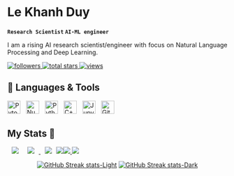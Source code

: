 # Le Khanh Duy



**`Research Scientist` `AI-ML engineer`**

<p style="text-align: justify;text-justify: inter-word;">
I am a rising AI research scientist/engineer with focus on Natural Language Processing and Deep Learning.
</p>
<p align="left">

<a href="https://github.com/duyvt6663?tab=followers">
  <img alt="followers" title="Follow me on Github" src="https://custom-icon-badges.demolab.com/github/followers/duyvt6663?color=236ad3&labelColor=1155ba&style=for-the-badge&logo=person-add&label=Followers&logoColor=white"/>
</a>
<a href="https://github.com/duyvt6663?tab=repositories&sort=stargazers">
  <img alt="total stars" title="Total stars on GitHub" src="https://custom-icon-badges.demolab.com/github/stars/duyvt6663?color=55960c&style=for-the-badge&labelColor=488207&logo=star"/>
</a>
<a href="https://github.com/duyvt6663">
  <img alt="views" title="Profile Views" src="https://komarev.com/ghpvc/?username=duyvt6663&style=for-the-badge">
</a>

</p>

## 🧰 Languages & Tools


<img align="left" alt="Pytorch" width="30px" style="padding-right:10px;" src="https://cdn.jsdelivr.net/gh/devicons/devicon@latest/icons/pytorch/pytorch-original.svg" />          
<img align="left" alt="Numpy" width="30px" style="padding-right:10px;" src="https://cdn.jsdelivr.net/gh/devicons/devicon@latest/icons/numpy/numpy-original.svg" />
<img align="left" alt="Python" width="30px" style="padding-right:10px;" src="https://cdn.jsdelivr.net/gh/devicons/devicon/icons/python/python-original.svg" />
<img align="left" alt="C++" width="30px" style="padding-right:10px;" src="https://cdn.jsdelivr.net/gh/devicons/devicon/icons/cplusplus/cplusplus-original.svg" />
<img align="left" alt="Jupyter" width="30px" style="padding-right:10px;" src="https://cdn.jsdelivr.net/gh/devicons/devicon@latest/icons/jupyter/jupyter-original.svg" />
<img align="left" alt="Git" width="30px" style="padding-right:10px;" src="https://cdn.jsdelivr.net/gh/devicons/devicon/icons/git/git-original.svg" />
<br /><br />

## My Stats 🦖

<div align="center" style="display: flex; flex-direction: row;">

<!-- GitHub Stats -->
<a href="https://github.com/anuraghazra/github-readme-stats#gh-dark-mode-only">
    <img src="https://github-readme-stats.vercel.app/api?username=duyvt6663&include_all_commits=true&number_format=short&show_icons=true&rank_icon=github&theme=radical#gh-dark-mode-only" hspace="10">
</a>
<a href="https://github.com/anuraghazra/github-readme-stats#gh-light-mode-only">
    <img src="https://github-readme-stats.vercel.app/api?username=duyvt6663&include_all_commits=trues&number_format=short&show_icons=true&rank_icon=github&theme=transparent#gh-light-mode-only" hspace="10">
    <img src="https://github-readme-stats.vercel.app/api?username=duyvt6663&include_all_commits=trues&number_format=short&show_icons=true&rank_icon=github&theme=transparent#gh-light-mode-only" hspace="10">
</a>

<!-- Languages Card -->
<a href="https://github.com/anuraghazra/github-readme-stats#gh-dark-mode-only">
  <img src="https://github-readme-stats.vercel.app/api/top-langs/?username=duyvt6663&size_weight=0.1&count_weight=.9&langs_count=8&layout=compact&theme=radical#gh-dark-mode-only">
</a>
<a href="https://github.com/anuraghazra/github-readme-stats#gh-light-mode-only">
  <img src="https://github-readme-stats.vercel.app/api/top-langs/?username=duyvt6663&size_weight=0.1&count_weight=.9&langs_count=8&layout=compact&theme=transparent#gh-light-mode-only">
  <img src="https://github-readme-stats.vercel.app/api/top-langs/?username=duyvt6663&size_weight=0.1&count_weight=.9&langs_count=8&layout=compact&theme=transparent#gh-light-mode-only">
</a>

</div>

<p>
<div align="center">

<!-- GitHub Streak -->

[![GitHub Streak stats-Light](https://github-readme-streak-stats.herokuapp.com/?user=duyvt6663&theme=transparent#gh-light-mode-only)](https://git.io/streak-stats#gh-light-mode-only)
[![GitHub Streak stats-Dark](https://github-readme-streak-stats.herokuapp.com/?user=duyvt6663&theme=radical#gh-dark-mode-only)](https://git.io/streak-stats#gh-dark-mode-only)

</div>
